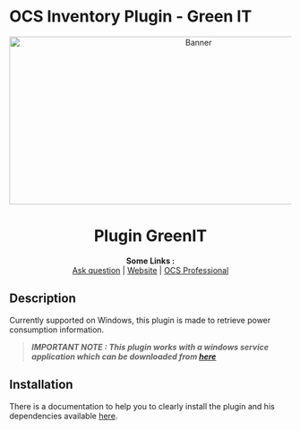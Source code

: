 # OCS Inventory Plugin - Green IT

<p align="center">
  <img src="https://cdn.ocsinventory-ng.org/common/banners/banner660px.png" height=300 width=660 alt="Banner">
</p>

<h1 align="center">Plugin GreenIT</h1>
<p align="center">
  <b>Some Links :</b><br>
  <a href="https://ask.ocsinventory-ng.org" target="_blank">Ask question</a> |
  <a href="https://www.ocsinventory-ng.org" target="_blank">Website</a> |
  <a href="https://ocsinventory-ng.org/?page_id=140&lang=en" target="_blank">OCS Professional</a>
</p>

## Description
Currently supported on Windows, this plugin is made to retrieve power consumption information.

> _**IMPORTANT NOTE : This plugin works with a windows service application which can be downloaded from <a href="https://github.com/OCSInventory-NG/greenit_service/releases" target="_blank">here</a>**_

## Installation
There is a documentation to help you to clearly install the plugin and his dependencies available [here](https://github.com/OCSInventory-NG/Wiki/blob/master/english/15.GreenIT/index.md).